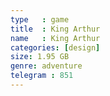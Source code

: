 ```yaml
---
type   : game
title  : King Arthur
name   : King Arthur
categories: [design]
size: 1.95 GB
genre: adventure
telegram : 851
---
```


